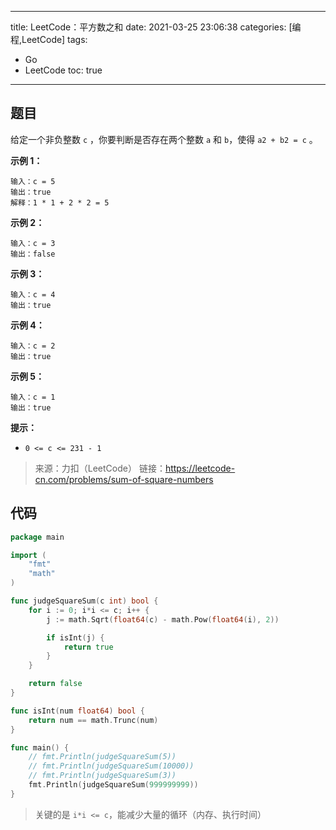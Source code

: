 ----
title: LeetCode：平方数之和
date: 2021-03-25 23:06:38
categories: [编程,LeetCode]
tags: 
- Go
- LeetCode
toc: true
----

## 题目

给定一个非负整数 `c` ，你要判断是否存在两个整数 `a` 和 `b`，使得 `a2 + b2 = c` 。

**示例 1：**

```
输入：c = 5
输出：true
解释：1 * 1 + 2 * 2 = 5
```

<!-- more -->

**示例 2：**

```
输入：c = 3
输出：false
```

**示例 3：**

```
输入：c = 4
输出：true
```

**示例 4：**

```
输入：c = 2
输出：true
```

**示例 5：**

```
输入：c = 1
输出：true
```

**提示：**

- `0 <= c <= 231 - 1`

> 来源：力扣（LeetCode）
> 链接：https://leetcode-cn.com/problems/sum-of-square-numbers

## 代码

```go
package main

import (
	"fmt"
	"math"
)

func judgeSquareSum(c int) bool {
	for i := 0; i*i <= c; i++ {
		j := math.Sqrt(float64(c) - math.Pow(float64(i), 2))

		if isInt(j) {
			return true
		}
	}

	return false
}

func isInt(num float64) bool {
	return num == math.Trunc(num)
}

func main() {
	// fmt.Println(judgeSquareSum(5))
	// fmt.Println(judgeSquareSum(10000))
	// fmt.Println(judgeSquareSum(3))
	fmt.Println(judgeSquareSum(999999999))
}
```

> 关键的是 `i*i <= c`，能减少大量的循环（内存、执行时间）